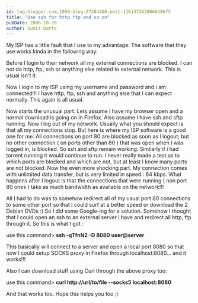 ```yaml
---
id: tag:blogger.com,1999:blog-27384460.post-116137262806648675
title: "Use ssh for http ftp and so on"
pubDate: 2006-10-20
author: Sumit Datta
---
```


My ISP has a little fault that I use to my advantage. The software that they use works kinda in the following way:  

Before I login to their network all my external connections are blocked. I can not do http, ftp, ssh or anything else related to external network. This is usual isn't it.  

Now I login to my ISP using my username and password and i am connected!!! I have http, ftp, ssh and anything else that I can expect normally. This again is all usual.  

Now starts the unusual part: Lets assume I have my browser open and a normal download is going on in Firefox. Also assume I have ssh and sftp running. Now I log out of my network. Usually what you should expect is that all my connections stop. But here is where my ISP software is a good one for me. All connections on port 80 are blocked as soon as I logout; but no other connection ( on ports other than 80 ) that was open when I was logged in, is blocked. So ssh and sftp remain working. Similarly if i had torrent running it would continue to run. I never really made a test as to which ports are blocked and which are not, but at least I know many ports are not blocked.
Now the even more shocking part. My connection comes with unlimited data transfer, but is very limited in speed : 64 kbps. What happens after I logout is that the connections that were running ( non port 80 ones ) take as much bandwidth as available on the network!!!  

All I had to do was to somehow redirect all of my usual port 80 connections to some other port so that I could surf at a better speed or download the 2 Debian DVDs :) So I did some Google-ing for a solution. Somehow I thought that I could open an ssh to an external server I have and redirect all http, ftp through it. So this is what I got :  

use this command> **ssh -qTfnN2 -D 8080 user@server**  

This basically will connect to a server and open a local port 8080 so that now I could setup SOCKS proxy in Firefox through localhost:8080... and it works!!!  

Also I can download stuff using Curl through the above proxy too:  

use this command> **curl http://url/to/file --socks5 localhost:8080**  

And that works too.
Hope this helps you too :)